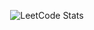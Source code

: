 <p align="center">
  <img src="https://leetcard.jacoblin.cool/kkzimo?theme=unicorn&font=Secular%20One&ext=activity" alt="LeetCode Stats">
</p>
